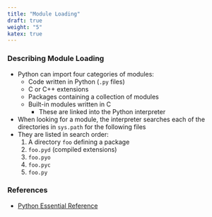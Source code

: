 ```yaml
---
title: "Module Loading"
draft: true
weight: "5"
katex: true
---
```


### Describing Module Loading
- Python can import four categories of modules:
	- Code written in Python (`.py` files)
	- C or C++ extensions
	- Packages containing a collection of modules
	- Built-in modules written in C
		- These are linked into the Python interpreter
- When looking for a module, the interpreter searches each of the directories in `sys.path` for the following files
- They are listed in search order:
	1. A directory `foo` defining a package
	2. `foo.pyd` (compiled extensions)
	3. `foo.pyo`
	4. `foo.pyc`
	5. `foo.py`

### References
- [Python Essential Reference](http://index-of.co.uk/Python/Python%20Essential%20Reference,%20Fourth%20Edition.pdf)
